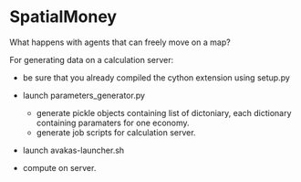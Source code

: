 # SpatialMoney
What happens with agents that can freely move on a map?

For generating data on a calculation server:

- be sure that you already compiled the cython extension using setup.py

- launch parameters_generator.py
  * generate pickle objects containing list of dictoniary, each dictionary containing paramaters for one economy.
  * generate job scripts for calculation server.

- launch avakas-launcher.sh
 * compute on server.

